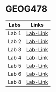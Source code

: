 # GEOG478
| Labs | Links    |
| :---:   | :---: |
| Lab 1 |[Lab-Link](Lab%201)|
| Lab 2 |[Lab-Link](Lab%202)|
| Lab 3 |[Lab-Link](Lab%203)|
| Lab 4 |[Lab-Link](Lab%204)|
| Lab 5 |[Lab-Link](Lab%205)|
| Lab 6 |[Lab-Link](Lab%206)|
| Lab 8 |[Lab-Link](Lab%208)|
